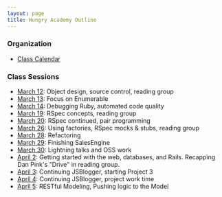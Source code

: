 ```yaml
---
layout: page
title: Hungry Academy Outline
---
```


### Organization

* [Class Calendar](https://www.google.com/calendar/b/0/embed?src=Y2FzaW1pcmNyZWF0aXZlLmNvbV81OW9xYjc5MmFiMTU1ZmkyajZvbG9kZDlwNEBncm91cC5jYWxlbmRhci5nb29nbGUuY29t&gsessionid=4uGp_6a8TT0ejyQ6vocanw)

### Class Sessions

* [March 12](sessions/20120312.html): Object design, source control, reading group
* [March 13](sessions/20120313.html): Focus on Enumerable
* [March 14](sessions/20120314.html): Debugging Ruby, automated code quality
* [March 19](sessions/20120319.html): RSpec concepts, reading group
* [March 20](sessions/20120320.html): RSpec continued, pair programming
* [March 26](sessions/20120326.html): Using factories, RSpec mocks & stubs, reading group
* [March 28](sessions/20120328.html): Refactoring
* [March 29](sessions/20120329.html): Finishing SalesEngine
* [March 30](sessions/20120330.html): Lightning talks and OSS work
* [April 2](sessions/20120402.html): Getting started with the web, databases, and Rails. Recapping Dan Pink's "Drive" in reading group.
* [April 3](sessions/20120403.html): Continuing JSBlogger, starting Project 3
* [April 4](sessions/20120404.html): Continuing JSBlogger, project work time
* [April 5](sessions/20120409.html): RESTful Modeling, Pushing logic to the Model